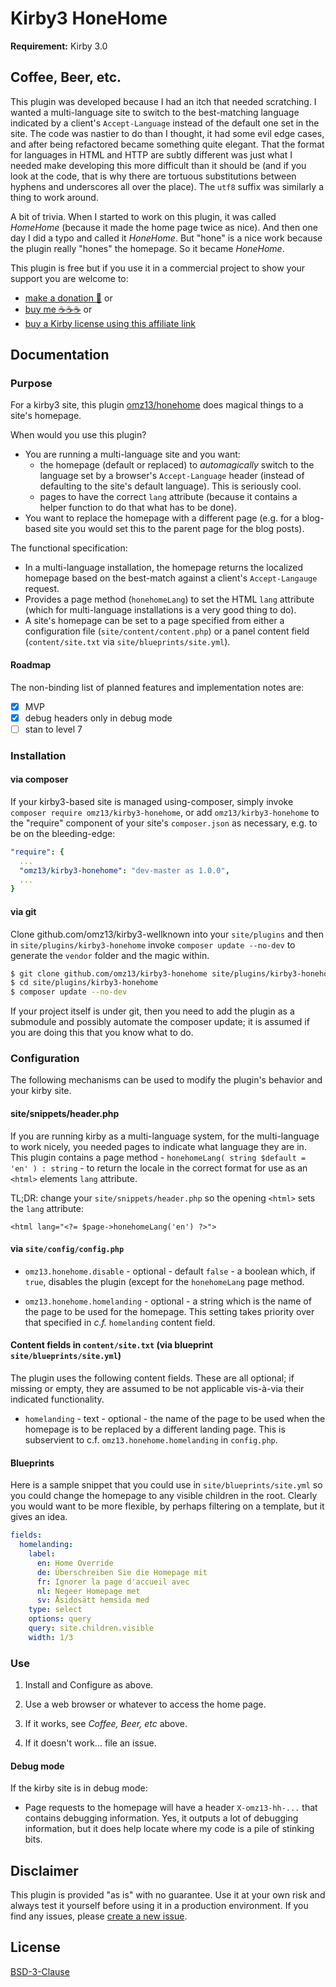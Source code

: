 # Kirby3 HoneHome

**Requirement:** Kirby 3.0

## Coffee, Beer, etc.

This plugin was developed because I had an itch that needed scratching. I wanted a multi-language site to switch to the best-matching language indicated by a client's `Accept-Language` instead of the default one set in the site. The code was nastier to do than I thought, it had some evil edge cases, and after being refactored became something quite elegant. That the format for languages in HTML and HTTP are subtly different was just what I needed make developing this more difficult than it should be (and if you look at the code, that is why there are tortuous substitutions between hyphens and underscores all over the place). The `utf8` suffix was similarly a thing to work around.

A bit of trivia. When I started to work on this plugin, it was called _HomeHome_ (because it made the home page twice as nice). And then one day I did a typo and called it _HoneHome_. But "hone" is a nice work because the plugin really "hones" the homepage. So it became _HoneHome_.

This plugin is free but if you use it in a commercial project to show your support you are welcome to:
- [make a donation 🍻](https://www.paypal.me/omz13/10) or
- [buy me ☕☕☕](https://buymeacoff.ee/omz13) or
- [buy a Kirby license using this affiliate link](https://a.paddle.com/v2/click/1129/36191?link=1170)

## Documentation

### Purpose

For a kirby3 site, this plugin [omz13/honehome](https://github.com/omz13/kirby3-honehome) does magical things to a site's homepage.

When would you use this plugin?

- You are running a multi-language site and you want:
  - the homepage (default or replaced) to _automagically_ switch to the language set by a browser's `Accept-Language` header (instead of defaulting to the site's default language). This is seriously cool.
  - pages to have the correct `lang` attribute (because it contains a helper function to do that what has to be done).
- You want to replace the homepage with a different page (e.g. for a blog-based site you would set this to the parent page for the blog posts).

The functional specification:

- In a multi-language installation, the homepage returns the localized homepage based on the best-match against a client's `Accept-Langauge` request.
- Provides a page method (`honehomeLang`) to set the HTML `lang` attribute (which for multi-language installations is a very good thing to do).
- A site's homepage can be set to a page specified from either a configuration file (`site/content/content.php`) or a panel content field (`content/site.txt` via `site/blueprints/site.yml`).

#### Roadmap

The non-binding list of planned features and implementation notes are:

- [x] MVP
- [x] debug headers only in debug mode
- [ ] stan to level 7

### Installation

#### via composer

If your kirby3-based site is managed using-composer, simply invoke `composer require omz13/kirby3-honehome`, or add `omz13/kirby3-honehome` to the "require" component of your site's `composer.json` as necessary, e.g. to be on the bleeding-edge:

```yaml
"require": {
  ...
  "omz13/kirby3-honehome": "dev-master as 1.0.0",
  ...
}
```
#### via git

Clone github.com/omz13/kirby3-wellknown into your `site/plugins` and then in `site/plugins/kirby3-honehome` invoke ``composer update --no-dev`` to generate the `vendor` folder and the magic within.

```sh
$ git clone github.com/omz13/kirby3-honehome site/plugins/kirby3-honehome
$ cd site/plugins/kirby3-honehome
$ composer update --no-dev
```

If your project itself is under git, then you need to add the plugin as a submodule and possibly automate the composer update; it is assumed if you are doing this that you know what to do.

### Configuration

The following mechanisms can be used to modify the plugin's behavior and your kirby site.

#### site/snippets/header.php

If you are running kirby as a multi-language system, for the multi-language to work nicely, you needed pages to indicate what language they are in. This plugin contains a page method - `honehomeLang( string $default = 'en' ) : string` - to return the locale in the correct format for use as an `<html>` elements `lang` attribute.

TL;DR: change your `site/snippets/header.php` so the opening `<html>` sets the `lang` attribute:

```
<html lang="<?= $page->honehomeLang('en') ?>">
```

#### via `site/config/config.php`

- `omz13.honehome.disable` - optional - default `false` - a boolean which, if `true`, disables the plugin (except for the `honehomeLang` page method.

- `omz13.honehome.homelanding` - optional - a string which is the name of the page to be used for the homepage. This setting takes priority over that specified in _c.f._ `homelanding` content field.

#### Content fields in `content/site.txt` (via blueprint `site/blueprints/site.yml`)

The plugin uses the following content fields. These are all optional; if missing or empty, they are assumed to be not applicable vis-à-via their indicated functionality.

- `homelanding` - text - optional - the name of the page to be used when the homepage is to be replaced by a different landing page. This is subservient to c.f. `omz13.honehome.homelanding` in `config.php`.

#### Blueprints

Here is a sample snippet that you could use in `site/blueprints/site.yml` so you could change the homepage to any visible children in the root. Clearly you would want to be more flexible, by perhaps filtering on a template, but it gives an idea.

```yaml
fields:
  homelanding:
    label:
      en: Home Override
      de: Überschreiben Sie die Homepage mit
      fr: Ignorer la page d'accueil avec
      nl: Negeer Homepage met
      sv: Åsidosätt hemsida med
    type: select
    options: query
    query: site.children.visible
    width: 1/3

```

### Use

1. Install and Configure as above.

2. Use a web browser or whatever to access the home page.

3. If it works, see _Coffee, Beer, etc_ above.

4. If it doesn't work... file an issue.

#### Debug mode

If the kirby site is in debug mode:

- Page requests to the homepage will have a header `X-omz13-hh-...` that contains debugging information. Yes, it outputs a lot of debugging information, but it does help locate where my code is a pile of stinking bits.

## Disclaimer

This plugin is provided "as is" with no guarantee. Use it at your own risk and always test it yourself before using it in a production environment. If you find any issues, please [create a new issue](https://github.com/omz13/kirby3-wellknown/issues/new).

## License

[BSD-3-Clause](https://opensource.org/licenses/BSD-3-Clause)
